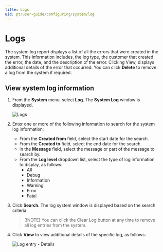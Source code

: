 ```yaml
---
title: Logs
uid: pt/user-guide/configuring/system/log
---
```


# Logs

The system log report displays a list of all the errors that were created in the system. This information includes, the log type, the customer that created the error, the date, and the description of the error. Clicking View, displays additional details of the error that occurred. You can click **Delete** to remove a log from the system if required.

## View system log information

1. From the **System** menu, select **Log**. The **System Log** window is displayed.
    
    ![Logs](_static/log/log.png)

2. Enter one or more of the following information to search for the system log information:
    
    * From the **Created from** field, select the start date for the search.
    * From the **Created to** field, select the end date for the search.
    * In the **Message** field, select the message or part of the message to search by.
    * From the **Log level** dropdown list, select the type of log information to display, as follows: 
      * All
      * Debug
      * Information
      * Warning
      * Error
      * Fatal
3. Click **Search**. The log system window is displayed based on the search criteria
    
    > [!NOTE] You can click the Clear Log button at any time to remove all log entries from the system.

4. Click **View** to view additional details of the specific log, as follows:
    
    ![Log entry - Details](_static/log/log-details.jpg)